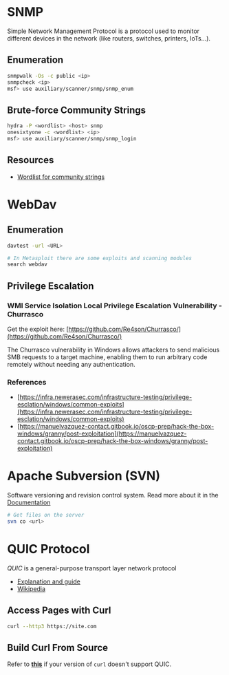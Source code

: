 # SNMP

Simple Network Management Protocol is a protocol used to monitor different devices in the network (like routers, switches, printers, IoTs...).

## Enumeration

```bash
snmpwalk -Os -c public <ip>
snmpcheck <ip>
msf> use auxiliary/scanner/snmp/snmp_enum
```

## Brute-force Community Strings

```bash
hydra -P <wordlist> <host> snmp
onesixtyone -c <wordlist> <ip>
msf> use auxiliary/scanner/snmp/snmp_login
```

## Resources

- [Wordlist for community strings](https://github.com/fuzzdb-project/fuzzdb/blob/master/wordlists-misc/wordlist-common-snmp-community-strings.txt)


# WebDav

## Enumeration

```bash
davtest -url <URL>

# In Metasploit there are some exploits and scanning modules
search webdav
```

## Privilege Escalation
### WMI Service Isolation Local Privilege Escalation Vulnerability - Churrasco
Get the exploit here: [https://github.com/Re4son/Churrasco/](https://github.com/Re4son/Churrasco/)

The Churrasco vulnerability in Windows allows attackers to send malicious SMB requests to a target machine, enabling them to run arbitrary code remotely without needing any authentication.

### References
- [https://infra.newerasec.com/infrastructure-testing/privilege-esclation/windows/common-exploits](https://infra.newerasec.com/infrastructure-testing/privilege-esclation/windows/common-exploits)
- [https://manuelvazquez-contact.gitbook.io/oscp-prep/hack-the-box-windows/granny/post-exploitation](https://manuelvazquez-contact.gitbook.io/oscp-prep/hack-the-box-windows/granny/post-exploitation)



# Apache Subversion (SVN)

Software versioning and revision control system. Read more about it in the [Documentation](https://httpd.apache.org/docs/2.4/)

```sh
# Get files on the server
svn co <url>
```



# QUIC Protocol
*QUIC* is a general-purpose transport layer network protocol

- [Explanation and guide](https://www.debugbear.com/blog/http3-quic-protocol-guide)
- [Wikipedia](https://en.wikipedia.org/wiki/QUIC)

## Access Pages with Curl

```bash
curl --http3 https://site.com
```

## Build Curl From Source

Refer to **[this](https://github.com/curl/curl/blob/master/docs/HTTP3.md#quiche-version)** if your version of `curl` doesn't support QUIC.
